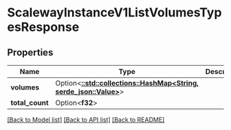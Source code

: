 # ScalewayInstanceV1ListVolumesTypesResponse

## Properties

Name | Type | Description | Notes
------------ | ------------- | ------------- | -------------
**volumes** | Option<[**::std::collections::HashMap<String, serde_json::Value>**](serde_json::Value.md)> |  | [optional]
**total_count** | Option<**f32**> |  | [optional]

[[Back to Model list]](../README.md#documentation-for-models) [[Back to API list]](../README.md#documentation-for-api-endpoints) [[Back to README]](../README.md)


